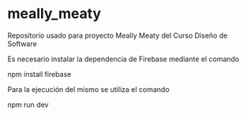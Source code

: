 # meally_meaty
Repositorio usado para proyecto Meally Meaty del Curso Diseño de Software

Es necesario instalar la dependencia de Firebase mediante el comando

npm install firebase

Para la ejecución del mismo se utiliza el comando 

npm run dev
